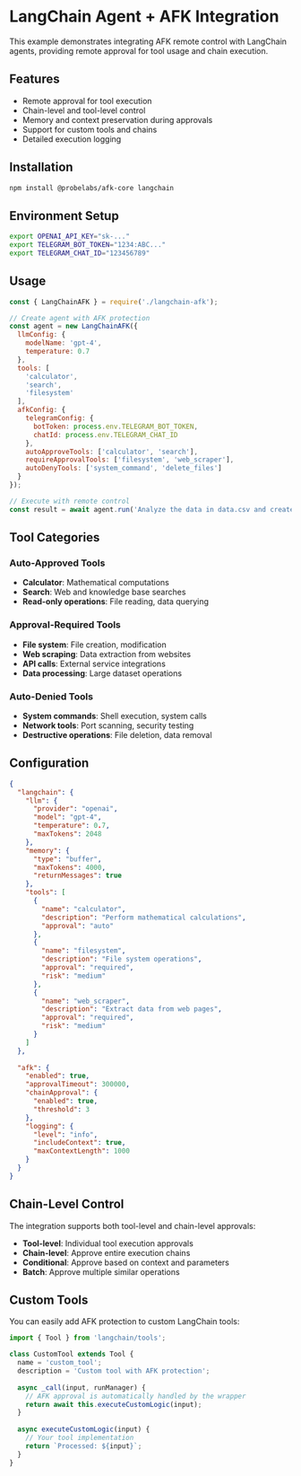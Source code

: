 # LangChain Agent + AFK Integration

This example demonstrates integrating AFK remote control with LangChain agents, providing remote approval for tool usage and chain execution.

## Features

- Remote approval for tool execution
- Chain-level and tool-level control
- Memory and context preservation during approvals
- Support for custom tools and chains
- Detailed execution logging

## Installation

```bash
npm install @probelabs/afk-core langchain
```

## Environment Setup

```bash
export OPENAI_API_KEY="sk-..."
export TELEGRAM_BOT_TOKEN="1234:ABC..."
export TELEGRAM_CHAT_ID="123456789"
```

## Usage

```javascript
const { LangChainAFK } = require('./langchain-afk');

// Create agent with AFK protection
const agent = new LangChainAFK({
  llmConfig: {
    modelName: 'gpt-4',
    temperature: 0.7
  },
  tools: [
    'calculator',
    'search',
    'filesystem'
  ],
  afkConfig: {
    telegramConfig: {
      botToken: process.env.TELEGRAM_BOT_TOKEN,
      chatId: process.env.TELEGRAM_CHAT_ID
    },
    autoApproveTools: ['calculator', 'search'],
    requireApprovalTools: ['filesystem', 'web_scraper'],
    autoDenyTools: ['system_command', 'delete_files']
  }
});

// Execute with remote control
const result = await agent.run('Analyze the data in data.csv and create a summary report');
```

## Tool Categories

### Auto-Approved Tools
- **Calculator**: Mathematical computations
- **Search**: Web and knowledge base searches  
- **Read-only operations**: File reading, data querying

### Approval-Required Tools
- **File system**: File creation, modification
- **Web scraping**: Data extraction from websites
- **API calls**: External service integrations
- **Data processing**: Large dataset operations

### Auto-Denied Tools
- **System commands**: Shell execution, system calls
- **Network tools**: Port scanning, security testing
- **Destructive operations**: File deletion, data removal

## Configuration

```json
{
  "langchain": {
    "llm": {
      "provider": "openai",
      "model": "gpt-4",
      "temperature": 0.7,
      "maxTokens": 2048
    },
    "memory": {
      "type": "buffer",
      "maxTokens": 4000,
      "returnMessages": true
    },
    "tools": [
      {
        "name": "calculator",
        "description": "Perform mathematical calculations",
        "approval": "auto"
      },
      {
        "name": "filesystem",
        "description": "File system operations",
        "approval": "required",
        "risk": "medium"
      },
      {
        "name": "web_scraper", 
        "description": "Extract data from web pages",
        "approval": "required",
        "risk": "medium"
      }
    ]
  },
  
  "afk": {
    "enabled": true,
    "approvalTimeout": 300000,
    "chainApproval": {
      "enabled": true,
      "threshold": 3
    },
    "logging": {
      "level": "info",
      "includeContext": true,
      "maxContextLength": 1000
    }
  }
}
```

## Chain-Level Control

The integration supports both tool-level and chain-level approvals:

- **Tool-level**: Individual tool execution approvals
- **Chain-level**: Approve entire execution chains
- **Conditional**: Approve based on context and parameters
- **Batch**: Approve multiple similar operations

## Custom Tools

You can easily add AFK protection to custom LangChain tools:

```javascript
import { Tool } from 'langchain/tools';

class CustomTool extends Tool {
  name = 'custom_tool';
  description = 'Custom tool with AFK protection';
  
  async _call(input, runManager) {
    // AFK approval is automatically handled by the wrapper
    return await this.executeCustomLogic(input);
  }
  
  async executeCustomLogic(input) {
    // Your tool implementation
    return `Processed: ${input}`;
  }
}
```